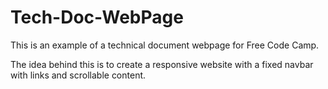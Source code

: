 # Tech-Doc-WebPage

This is an example of a technical document webpage for Free Code Camp.

The idea behind this is to create a responsive website with a fixed navbar with links and 
scrollable content.